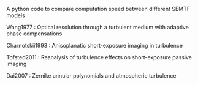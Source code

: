 A python code to compare computation speed between different SEMTF models

Wang1977 : Optical resolution through a turbulent medium with adaptive phase compensations

Charnotskii1993 : Anisoplanatic short-exposure imaging in turbulence

Tofsted2011 : Reanalysis of turbulence effects on short-exposure passive imaging

Dai2007 : Zernike annular polynomials and atmospheric turbulence

